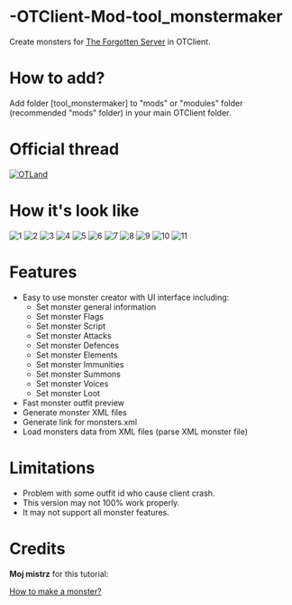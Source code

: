 # -OTClient-Mod-tool_monstermaker
Create monsters for [The Forgotten Server](https://github.com/otland/forgottenserver) in OTClient.

# How to add?
Add folder [tool_monstermaker] to "mods" or "modules" folder (recommended "mods" folder) in your main OTClient folder.

# Official thread
[![OTLand](https://otland.net/styles/fracture/xenforo/xenFracture-logo.png)](https://otland.net/threads/otclient-mod-tool-monstermaker.261322/)

# How it's look like
![1](https://dl.getdropbox.com/s/rvyadhy57nurzm5/tools_monstermaker_1.png)
![2](https://dl.getdropbox.com/s/v2wnqf55z1dw1w5/tools_monstermaker_2.png)
![3](https://dl.getdropbox.com/s/28ckmf72h8h6k9y/tools_monstermaker_3.png)
![4](https://dl.getdropbox.com/s/b4lm8kf3wqgk2rc/tools_monstermaker_4.png)
![5](https://dl.getdropbox.com/s/ufmcuxe2erywzcw/tools_monstermaker_5.png)
![6](https://dl.getdropbox.com/s/w7pgutlfzy7fvpy/tools_monstermaker_6.png)
![7](https://dl.getdropbox.com/s/ijw7zc1go1pi3gb/tools_monstermaker_7.png)
![8](https://dl.getdropbox.com/s/z2ezxakxa0y5ghw/tools_monstermaker_8.png)
![9](https://dl.getdropbox.com/s/rzvn3klivdp2b1u/tools_monstermaker_9.png)
![10](https://dl.getdropbox.com/s/5eqmp2x46gol50f/tools_monstermaker_10.png)
![11](https://dl.getdropbox.com/s/n9cpwoa8bmo947i/tools_monstermaker_11.png)

# Features
* Easy to use monster creator with UI interface including:
  * Set monster general information
  * Set monster Flags
  * Set monster Script
  * Set monster Attacks
  * Set monster Defences
  * Set monster Elements
  * Set monster Immunities
  * Set monster Summons
  * Set monster Voices
  * Set monster Loot
* Fast monster outfit preview
* Generate monster XML files
* Generate link for monsters.xml
* Load monsters data from XML files (parse XML monster file)

# Limitations
* Problem with some outfit id who cause client crash.
* This version may not 100% work properly.
* It may not support all monster features.

# Credits
**Moj mistrz** for this tutorial:

[How to make a monster?](https://otland.net/threads/xml-how-to-make-a-monster-fully-explained-new.235454/#post-2272138)
